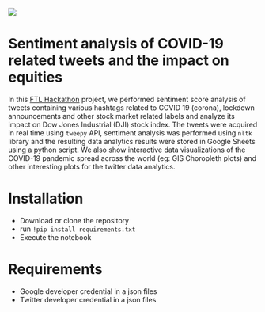![](https://bigdatahack.femaletechleaders.org/static/media/ftllogo.ed0cfad5.png)
# Sentiment analysis of COVID-19 related tweets and the impact on equities
In this [FTL Hackathon](https://bigdatahack.femaletechleaders.org/) project, we performed sentiment score analysis of tweets containing various hashtags related to COVID 19 (corona), lockdown announcements and other stock market related labels and analyze its impact on Dow Jones Industrial (DJI) stock index. The tweets were acquired in real time using `tweepy` API, sentiment analysis was performed using `nltk` library and the resulting data analytics results were stored in Google Sheets using a python script. We also show interactive data visualizations of the COVID-19 pandemic spread across the world (eg: GIS Choropleth plots) and other interesting plots for the twitter data analytics.

# Installation
- Download or clone the repository 
- run `!pip install requirements.txt`
- Execute the notebook

# Requirements
- Google developer credential in a json files
- Twitter developer credential in a json files
